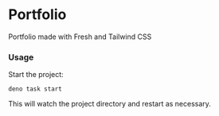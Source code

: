 # Portfolio
 Portfolio made with Fresh and Tailwind CSS
 
### Usage

Start the project:

```
deno task start
```

This will watch the project directory and restart as necessary.

